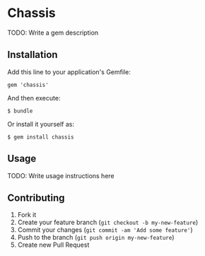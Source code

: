 # Chassis

TODO: Write a gem description

## Installation

Add this line to your application's Gemfile:

    gem 'chassis'

And then execute:

    $ bundle

Or install it yourself as:

    $ gem install chassis

## Usage

TODO: Write usage instructions here

## Contributing

1. Fork it
2. Create your feature branch (`git checkout -b my-new-feature`)
3. Commit your changes (`git commit -am 'Add some feature'`)
4. Push to the branch (`git push origin my-new-feature`)
5. Create new Pull Request
